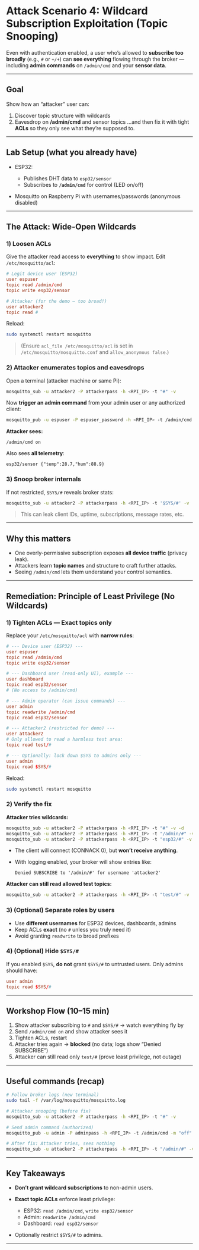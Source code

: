 
#  Attack Scenario 4: Wildcard Subscription Exploitation (Topic Snooping)

Even with authentication enabled, a user who’s allowed to **subscribe too broadly** (e.g., `#` or `+/+`) can **see everything** flowing through the broker — including **admin commands** on `/admin/cmd` and your **sensor data**.

---

##  Goal

Show how an “attacker” user can:

1. Discover topic structure with wildcards
2. Eavesdrop on **/admin/cmd** and sensor topics
   …and then fix it with tight **ACLs** so they only see what they’re supposed to.

---

## Lab Setup (what you already have)

* ESP32:

  * Publishes DHT data to `esp32/sensor`
  * Subscribes to **`/admin/cmd`** for control (LED on/off)
* Mosquitto on Raspberry Pi with usernames/passwords (anonymous disabled)


---

## The Attack: Wide-Open Wildcards

### 1) Loosen ACLs

Give the attacker read access to **everything** to show impact. Edit `/etc/mosquitto/acl`:

```conf
# Legit device user (ESP32)
user espuser
topic read /admin/cmd
topic write esp32/sensor

# Attacker (for the demo – too broad!)
user attacker2
topic read #
```

Reload:

```bash
sudo systemctl restart mosquitto
```

> (Ensure `acl_file /etc/mosquitto/acl` is set in `/etc/mosquitto/mosquitto.conf` and `allow_anonymous false`.)

### 2) Attacker enumerates topics and eavesdrops

Open a terminal (attacker machine or same Pi):

```bash
mosquitto_sub -u attacker2 -P attackerpass -h <RPI_IP> -t "#" -v
```

Now **trigger an admin command** from your admin user or any authorized client:

```bash
mosquitto_pub -u espuser -P espuser_password -h <RPI_IP> -t /admin/cmd -m "on"
```

**Attacker sees:**

```
/admin/cmd on
```

Also sees **all telemetry**:

```
esp32/sensor {"temp":28.7,"hum":88.9}
```

### 3) Snoop broker internals

If not restricted, `$SYS/#` reveals broker stats:

```bash
mosquitto_sub -u attacker2 -P attackerpass -h <RPI_IP> -t '$SYS/#' -v
```

> This can leak client IDs, uptime, subscriptions, message rates, etc.

---

## Why this matters

* One overly-permissive subscription exposes **all device traffic** (privacy leak).
* Attackers learn **topic names** and structure to craft further attacks.
* Seeing `/admin/cmd` lets them understand your control semantics.

---

## Remediation: Principle of Least Privilege (No Wildcards)

### 1) Tighten ACLs — **Exact topics only**

Replace your `/etc/mosquitto/acl` with **narrow rules**:

```conf
# --- Device user (ESP32) ---
user espuser
topic read /admin/cmd
topic write esp32/sensor

# --- Dashboard user (read-only UI), example ---
user dashboard
topic read esp32/sensor
# (No access to /admin/cmd)

# --- Admin operator (can issue commands) ---
user admin
topic readwrite /admin/cmd
topic read esp32/sensor

# --- Attacker2 (restricted for demo) ---
user attacker2
# Only allowed to read a harmless test area:
topic read test/#

# --- Optionally: lock down $SYS to admins only ---
user admin
topic read $SYS/#
```

Reload:

```bash
sudo systemctl restart mosquitto
```

### 2) Verify the fix

**Attacker tries wildcards:**

```bash
mosquitto_sub -u attacker2 -P attackerpass -h <RPI_IP> -t "#" -v -d
mosquitto_sub -u attacker2 -P attackerpass -h <RPI_IP> -t "/admin/#" -v -d
mosquitto_sub -u attacker2 -P attackerpass -h <RPI_IP> -t "esp32/#" -v -d
```

* The client will connect (CONNACK 0), but **won’t receive anything**.
* With logging enabled, your broker will show entries like:

  ```
  Denied SUBSCRIBE to '/admin/#' for username 'attacker2'
  ```

**Attacker can still read allowed test topics:**

```bash
mosquitto_sub -u attacker2 -P attackerpass -h <RPI_IP> -t "test/#" -v
```

### 3) (Optional) Separate roles by users

* Use **different usernames** for ESP32 devices, dashboards, admins
* Keep ACLs **exact** (no `#` unless you truly need it)
* Avoid granting `readwrite` to broad prefixes

### 4) (Optional) Hide `$SYS/#`

If you enabled `$SYS`, **do not** grant `$SYS/#` to untrusted users.
Only admins should have:

```conf
user admin
topic read $SYS/#
```

---

## Workshop Flow (10–15 min)

1. Show attacker subscribing to `#` and `$SYS/#` → watch everything fly by
2. Send `/admin/cmd on` and show attacker sees it
3. Tighten ACLs, restart
4. Attacker tries again → **blocked** (no data; logs show “Denied SUBSCRIBE”)
5. Attacker can still read only `test/#` (prove least privilege, not outage)

---

## Useful commands (recap)

```bash
# Follow broker logs (new terminal)
sudo tail -f /var/log/mosquitto/mosquitto.log

# Attacker snooping (before fix)
mosquitto_sub -u attacker2 -P attackerpass -h <RPI_IP> -t "#" -v

# Send admin command (authorized)
mosquitto_pub -u admin -P adminpass -h <RPI_IP> -t /admin/cmd -m "off"

# After fix: Attacker tries, sees nothing
mosquitto_sub -u attacker2 -P attackerpass -h <RPI_IP> -t "/admin/#" -v -d
```

---

##  Key Takeaways

* **Don’t grant wildcard subscriptions** to non-admin users.
* **Exact topic ACLs** enforce least privilege:

  * ESP32: `read /admin/cmd`, `write esp32/sensor`
  * Admin: `readwrite /admin/cmd`
  * Dashboard: `read esp32/sensor`
* Optionally restrict `$SYS/#` to admins.

---

